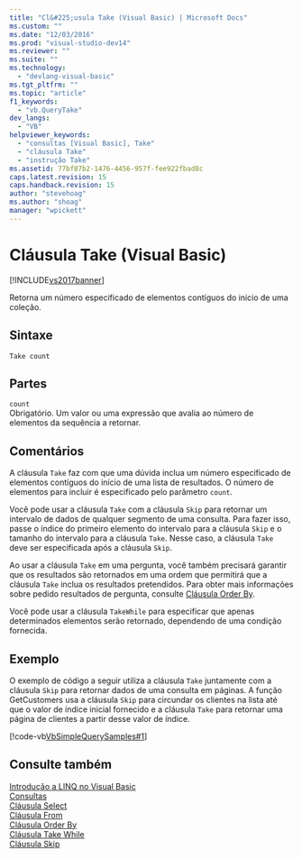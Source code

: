 ```yaml
---
title: "Cl&#225;usula Take (Visual Basic) | Microsoft Docs"
ms.custom: ""
ms.date: "12/03/2016"
ms.prod: "visual-studio-dev14"
ms.reviewer: ""
ms.suite: ""
ms.technology: 
  - "devlang-visual-basic"
ms.tgt_pltfrm: ""
ms.topic: "article"
f1_keywords: 
  - "vb.QueryTake"
dev_langs: 
  - "VB"
helpviewer_keywords: 
  - "consultas [Visual Basic], Take"
  - "cláusula Take"
  - "instrução Take"
ms.assetid: 77bf87b2-1476-4456-957f-fee922fbad8c
caps.latest.revision: 15
caps.handback.revision: 15
author: "stevehoag"
ms.author: "shoag"
manager: "wpickett"
---
```

# Cl&#225;usula Take (Visual Basic)
[!INCLUDE[vs2017banner](../../../csharp/includes/vs2017banner.md)]

Retorna um número especificado de elementos contíguos do início de uma coleção.  
  
## Sintaxe  
  
```  
Take count  
```  
  
## Partes  
 `count`  
 Obrigatório.  Um valor ou uma expressão que avalia ao número de elementos da sequência a retornar.  
  
## Comentários  
 A cláusula `Take` faz com que uma dúvida inclua um número especificado de elementos contíguos do início de uma lista de resultados.  O número de elementos para incluir é especificado pelo parâmetro `count`.  
  
 Você pode usar a cláusula `Take` com a cláusula `Skip` para retornar um intervalo de dados de qualquer segmento de uma consulta.  Para fazer isso, passe o índice do primeiro elemento do intervalo para a cláusula `Skip` e o tamanho do intervalo para a cláusula `Take`.  Nesse caso, a cláusula `Take` deve ser especificada após a cláusula `Skip`.  
  
 Ao usar a cláusula `Take` em uma pergunta, você também precisará garantir que os resultados são retornados em uma ordem que permitirá que a cláusula `Take` inclua os resultados pretendidos.  Para obter mais informações sobre pedido resultados de pergunta, consulte [Cláusula Order By](../../../visual-basic/language-reference/queries/order-by-clause.md).  
  
 Você pode usar a cláusula `TakeWhile` para especificar que apenas determinados elementos serão retornado, dependendo  de uma condição fornecida.  
  
## Exemplo  
 O exemplo de código a seguir utiliza a cláusula `Take` juntamente com a cláusula `Skip` para retornar dados de uma consulta em páginas.  A função GetCustomers usa a cláusula `Skip` para circundar os clientes na lista até que o valor de índice inicial fornecido e a cláusula `Take` para retornar uma página de clientes a partir desse valor de índice.  
  
 [!code-vb[VbSimpleQuerySamples#1](../../../visual-basic/language-reference/queries/codesnippet/VisualBasic/take-clause_1.vb)]  
  
## Consulte também  
 [Introdução a LINQ no Visual Basic](../../../visual-basic/programming-guide/language-features/linq/introduction-to-linq.md)   
 [Consultas](../../../visual-basic/language-reference/queries/queries.md)   
 [Cláusula Select](../../../visual-basic/language-reference/queries/select-clause.md)   
 [Cláusula From](../../../visual-basic/language-reference/queries/from-clause.md)   
 [Cláusula Order By](../../../visual-basic/language-reference/queries/order-by-clause.md)   
 [Cláusula Take While](../../../visual-basic/language-reference/queries/take-while-clause.md)   
 [Cláusula Skip](../../../visual-basic/language-reference/queries/skip-clause.md)